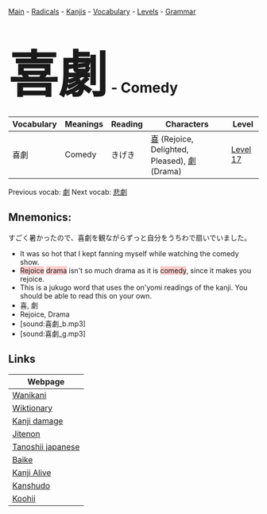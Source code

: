 <style> bigfont {font-size: 100px}</style>
[Main](../README.md) -
[Radicals](../radicals.md) -
[Kanjis](../kanjis.md) -
[Vocabulary](../vocabulary.md) -
[Levels](../levels.md) -
[Grammar](../grammar.md)
# <bigfont> 喜劇</bigfont> - Comedy 

| Vocabulary | Meanings | Reading | Characters | Level |
| --- | --- | --- | --- | --- |
| 喜劇 | Comedy | きげき |  [喜](../kanjis/喜.md) (Rejoice, Delighted, Pleased), [劇](../kanjis/劇.md) (Drama) | [Level 17](../levels/wk_level17.md) |

Previous vocab: [劇](劇.md) Next vocab: [悲劇](悲劇.md) 

## Mnemonics:
すごく暑かったので、喜劇を観ながらずっと自分をうちわで扇いでいました。
* It was so hot that I kept fanning myself while watching the comedy show.
* <span style="background-color:#ffcccb"> Rejoice</span> <span style="background-color:#ffcccb"> drama</span> isn't so much drama as it is <span style="background-color:#ffcccb"> comedy</span>, since it makes you rejoice.
* This is a jukugo word that uses the on'yomi readings of the kanji. You should be able to read this on your own.
* 喜, 劇
* Rejoice, Drama
* [sound:喜劇_b.mp3]
* [sound:喜劇_g.mp3]


## Links 

| Webpage |
| --- |
| [Wanikani          ](https://www.wanikani.com/kanji/喜劇) |
| [Wiktionary        ](https://en.wiktionary.org/wiki/喜劇) |
| [Kanji damage      ](http://www.kanjidamage.com/kanji/search?utf8=✓&q=喜劇) |
| [Jitenon           ](https://jitenon.com/kanji/喜劇) |
| [Tanoshii japanese ](https://www.tanoshiijapanese.com/dictionary/kanji.cfm?k=喜劇) |
| [Baike             ](https://baike.baidu.com/item/喜劇) |
| [Kanji Alive       ](https://app.kanjialive.com/喜劇) |
| [Kanshudo          ](https://www.kanshudo.com/searchmn?q=喜劇) |
| [Koohii            ](https://kanji.koohii.com/study/kanji/喜劇) |
